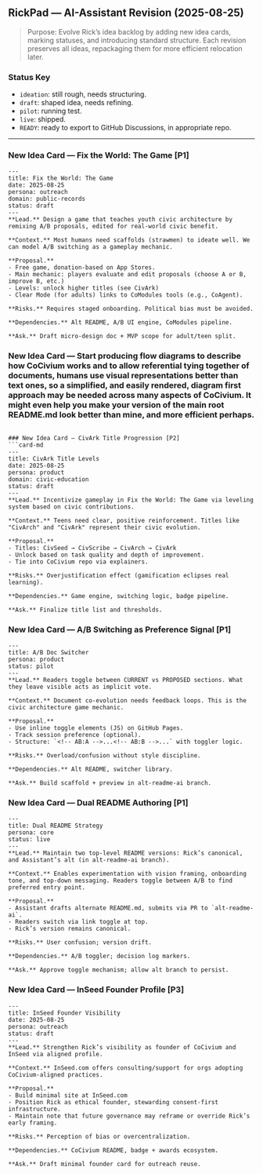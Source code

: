 ## RickPad — AI-Assistant Revision (2025-08-25)

> Purpose: Evolve Rick’s idea backlog by adding new idea cards, marking statuses, and introducing standard structure. Each revision preserves all ideas, repackaging them for more efficient relocation later.

### Status Key
- `ideation`: still rough, needs structuring.  
- `draft`: shaped idea, needs refining.  
- `pilot`: running test.  
- `live`: shipped.  
- `READY`: ready to export to GitHub Discussions, in appropriate repo.  

---

### New Idea Card — Fix the World: The Game [P1]
```card-md
---
title: Fix the World: The Game
date: 2025-08-25
persona: outreach
domain: public-records
status: draft
---
**Lead.** Design a game that teaches youth civic architecture by remixing A/B proposals, edited for real-world civic benefit.

**Context.** Most humans need scaffolds (strawmen) to ideate well. We can model A/B switching as a gameplay mechanic.

**Proposal.**
- Free game, donation-based on App Stores.
- Main mechanic: players evaluate and edit proposals (choose A or B, improve B, etc.)
- Levels: unlock higher titles (see CivArk)
- Clear Mode (for adults) links to CoModules tools (e.g., CoAgent).

**Risks.** Requires staged onboarding. Political bias must be avoided.

**Dependencies.** Alt README, A/B UI engine, CoModules pipeline.

**Ask.** Draft micro-design doc + MVP scope for adult/teen split.

```
### New Idea Card — Start producing flow diagrams to describe how CoCivium works and to allow referential tying together of documents, humans use visual representations better than text ones, so a simplified, and easily rendered, diagram first approach may be needed across many aspects of CoCivium.  It might even help you make your version of the main root README.md look better than mine, and more efficient perhaps.  

```

### New Idea Card — CivArk Title Progression [P2]
```card-md
---
title: CivArk Title Levels
date: 2025-08-25
persona: product
domain: civic-education
status: draft
---
**Lead.** Incentivize gameplay in Fix the World: The Game via leveling system based on civic contributions.

**Context.** Teens need clear, positive reinforcement. Titles like "CivArch" and "CivArk" represent their civic evolution.

**Proposal.**
- Titles: CivSeed → CivScribe → CivArch → CivArk
- Unlock based on task quality and depth of improvement.
- Tie into CoCivium repo via explainers.

**Risks.** Overjustification effect (gamification eclipses real learning).

**Dependencies.** Game engine, switching logic, badge pipeline.

**Ask.** Finalize title list and thresholds.
```

### New Idea Card — A/B Switching as Preference Signal [P1]
```card-md
---
title: A/B Doc Switcher
persona: product
status: pilot
---
**Lead.** Readers toggle between CURRENT vs PROPOSED sections. What they leave visible acts as implicit vote.

**Context.** Document co-evolution needs feedback loops. This is the civic architecture game mechanic.

**Proposal.**
- Use inline toggle elements (JS) on GitHub Pages.
- Track session preference (optional).
- Structure: `<!-- AB:A -->...<!-- AB:B -->...` with toggler logic.

**Risks.** Overload/confusion without style discipline.

**Dependencies.** Alt README, switcher library.

**Ask.** Build scaffold + preview in alt-readme-ai branch.
```

### New Idea Card — Dual README Authoring [P1]
```card-md
---
title: Dual README Strategy
persona: core
status: live
---
**Lead.** Maintain two top-level README versions: Rick’s canonical, and Assistant’s alt (in alt-readme-ai branch).

**Context.** Enables experimentation with vision framing, onboarding tone, and top-down messaging. Readers toggle between A/B to find preferred entry point.

**Proposal.**
- Assistant drafts alternate README.md, submits via PR to `alt-readme-ai`.
- Readers switch via link toggle at top.
- Rick’s version remains canonical.

**Risks.** User confusion; version drift.

**Dependencies.** A/B toggler; decision log markers.

**Ask.** Approve toggle mechanism; allow alt branch to persist.
```

### New Idea Card — InSeed Founder Profile [P3]
```card-md
---
title: InSeed Founder Visibility
date: 2025-08-25
persona: outreach
status: draft
---
**Lead.** Strengthen Rick’s visibility as founder of CoCivium and InSeed via aligned profile.

**Context.** InSeed.com offers consulting/support for orgs adopting CoCivium-aligned practices.

**Proposal.**
- Build minimal site at InSeed.com
- Position Rick as ethical founder, stewarding consent-first infrastructure.
- Maintain note that future governance may reframe or override Rick’s early framing.

**Risks.** Perception of bias or overcentralization.

**Dependencies.** CoCivium README, badge + awards ecosystem.

**Ask.** Draft minimal founder card for outreach reuse.
```
